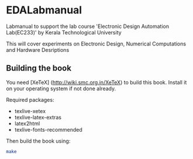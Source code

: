 # EDALabmanual
Labmanual to support the lab course 'Electronic Design Automation Lab(EC233)' by Kerala Technological University

This will cover experiments on Electronic Design, Numerical Computations and Hardware Desriptions

Building the book
-----------------
You need [XeTeX] (http://wiki.smc.org.in/XeTeX) to build this book. Install it
on your operating system if not done already.

Required packages:
* texlive-xetex
* texlive-latex-extras
* latex2html
* texlive-fonts-recommended

Then build the book using:

```bash
make
```

